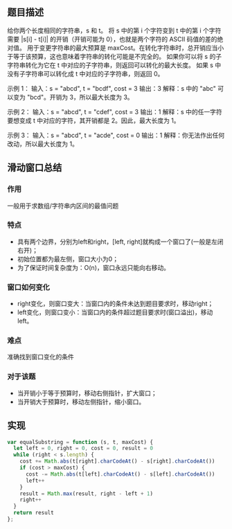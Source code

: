 ## 题目描述

给你两个长度相同的字符串，s 和 t。
将 s 中的第 i 个字符变到 t 中的第 i 个字符需要 |s[i] - t[i]| 的开销（开销可能为 0），也就是两个字符的 ASCII 码值的差的绝对值。
用于变更字符串的最大预算是 maxCost。在转化字符串时，总开销应当小于等于该预算，这也意味着字符串的转化可能是不完全的。
如果你可以将 s 的子字符串转化为它在 t 中对应的子字符串，则返回可以转化的最大长度。
如果 s 中没有子字符串可以转化成 t 中对应的子字符串，则返回 0。


示例 1：
输入：s = "abcd", t = "bcdf", cost = 3
输出：3
解释：s 中的 "abc" 可以变为 "bcd"。开销为 3，所以最大长度为 3。

示例 2：
输入：s = "abcd", t = "cdef", cost = 3
输出：1
解释：s 中的任一字符要想变成 t 中对应的字符，其开销都是 2。因此，最大长度为 1。

示例 3：
输入：s = "abcd", t = "acde", cost = 0
输出：1
解释：你无法作出任何改动，所以最大长度为 1。

## 滑动窗口总结

### 作用

一般用于求数组/字符串内区间的最值问题

### 特点

+ 具有两个边界，分别为left和right，[left, right]就构成一个窗口了(一般是左闭右开)；
+ 初始位置都为最左侧，窗口大小为0；
+ 为了保证时间复杂度为：O(n)，窗口永远只能向右移动。

### 窗口如何变化

+ right变化，则窗口变大：当窗口内的条件未达到题目要求时，移动right；
+ left变化，则窗口变小：当窗口内的条件超过题目要求时(窗口溢出)，移动left。

### 难点

准确找到窗口变化的条件

### 对于该题

+ 当开销小于等于预算时，移动右侧指针，扩大窗口；
+ 当开销大于预算时，移动左侧指针，缩小窗口。

## 实现

```js
var equalSubstring = function (s, t, maxCost) {
  let left = 0, right = 0, cost = 0, result = 0
  while (right < s.length) {
    cost += Math.abs(t[right].charCodeAt() - s[right].charCodeAt())
    if (cost > maxCost) {
      cost -= Math.abs(t[left].charCodeAt() - s[left].charCodeAt())
      left++
    }
    result = Math.max(result, right - left + 1)
    right++
  }
  return result
};
```